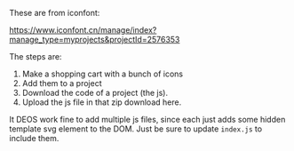 These are from iconfont:

https://www.iconfont.cn/manage/index?manage_type=myprojects&projectId=2576353

The steps are:

1. Make a shopping cart with a bunch of icons
2. Add them to a project
3. Download the code of a project (the js).
4. Upload the js file in that zip download here.

It DEOS work fine to add multiple js files, since each just adds some hidden
template svg element to the DOM. Just be sure to update `index.js` to include them.
